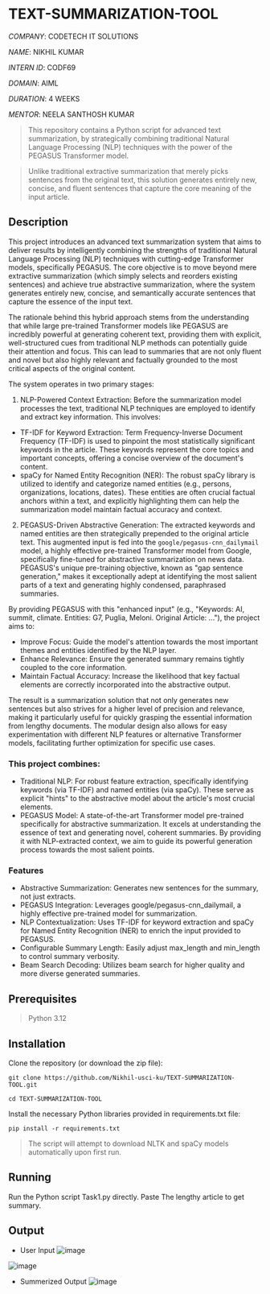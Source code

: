 # TEXT-SUMMARIZATION-TOOL

*COMPANY*: CODETECH IT SOLUTIONS

*NAME*: NIKHIL KUMAR

*INTERN ID*: CODF69

*DOMAIN*: AIML

*DURATION*: 4 WEEKS

*MENTOR*: NEELA SANTHOSH KUMAR

> This repository contains a Python script for advanced text summarization, by strategically combining traditional Natural Language Processing (NLP) techniques with the power of the PEGASUS Transformer model.

> Unlike traditional extractive summarization that merely picks sentences from the original text, this solution generates entirely new, concise, and fluent sentences that capture the core meaning of the input article.

## Description
This project introduces an advanced text summarization system that aims to deliver results by intelligently combining the strengths of traditional Natural Language Processing (NLP) techniques with cutting-edge Transformer models, specifically PEGASUS. The core objective is to move beyond mere extractive summarization (which simply selects and reorders existing sentences) and achieve true abstractive summarization, where the system generates entirely new, concise, and semantically accurate sentences that capture the essence of the input text.

The rationale behind this hybrid approach stems from the understanding that while large pre-trained Transformer models like PEGASUS are incredibly powerful at generating coherent text, providing them with explicit, well-structured cues from traditional NLP methods can potentially guide their attention and focus. This can lead to summaries that are not only fluent and novel but also highly relevant and factually grounded to the most critical aspects of the original content.

The system operates in two primary stages:

1. NLP-Powered Context Extraction: Before the summarization model processes the text, traditional NLP techniques are employed to identify and extract key information. This involves:

* TF-IDF for Keyword Extraction: Term Frequency-Inverse Document Frequency (TF-IDF) is used to pinpoint the most statistically significant keywords in the article. These keywords represent the core topics and important concepts, offering a concise overview of the document's content.
* spaCy for Named Entity Recognition (NER): The robust spaCy library is utilized to identify and categorize named entities (e.g., persons, organizations, locations, dates). These entities are often crucial factual anchors within a text, and explicitly highlighting them can help the summarization model maintain factual accuracy and context.

2. PEGASUS-Driven Abstractive Generation: The extracted keywords and named entities are then strategically prepended to the original article text. This augmented input is fed into the `google/pegasus-cnn_dailymail` model, a highly effective pre-trained Transformer model from Google, specifically fine-tuned for abstractive summarization on news data. PEGASUS's unique pre-training objective, known as "gap sentence generation," makes it exceptionally adept at identifying the most salient parts of a text and generating highly condensed, paraphrased summaries.


By providing PEGASUS with this "enhanced input" (e.g., "Keywords: AI, summit, climate. Entities: G7, Puglia, Meloni. Original Article: ..."), the project aims to:

* Improve Focus: Guide the model's attention towards the most important themes and entities identified by the NLP layer.
* Enhance Relevance: Ensure the generated summary remains tightly coupled to the core information.
* Maintain Factual Accuracy: Increase the likelihood that key factual elements are correctly incorporated into the abstractive output.

The result is a summarization solution that not only generates new sentences but also strives for a higher level of precision and relevance, making it particularly useful for quickly grasping the essential information from lengthy documents. The modular design also allows for easy experimentation with different NLP features or alternative Transformer models, facilitating further optimization for specific use cases.

### This project combines:
* Traditional NLP: For robust feature extraction, specifically identifying keywords (via TF-IDF) and named entities (via spaCy). These serve as explicit "hints" to the abstractive model about the article's most crucial elements.
* PEGASUS Model: A state-of-the-art Transformer model pre-trained specifically for abstractive summarization. It excels at understanding the essence of text and generating novel, coherent summaries. By providing it with NLP-extracted context, we aim to guide its powerful generation process towards the most salient points.

### Features
* Abstractive Summarization: Generates new sentences for the summary, not just extracts.
* PEGASUS Integration: Leverages google/pegasus-cnn_dailymail, a highly effective pre-trained model for summarization.
* NLP Contextualization: Uses TF-IDF for keyword extraction and spaCy for Named Entity Recognition (NER) to enrich the input provided to PEGASUS.
* Configurable Summary Length: Easily adjust max_length and min_length to control summary verbosity.
* Beam Search Decoding: Utilizes beam search for higher quality and more diverse generated summaries.

## Prerequisites
> Python 3.12

## Installation
Clone the repository (or download the zip file):

`git clone https://github.com/Nikhil-usci-ku/TEXT-SUMMARIZATION-TOOL.git`

`cd TEXT-SUMMARIZATION-TOOL`

Install the necessary Python libraries provided in requirements.txt file:

`pip install -r requirements.txt`

> The script will attempt to download NLTK and spaCy models automatically upon first run.

## Running
Run the Python script Task1.py directly. Paste The lengthy article to get summary.

## Output
* User Input
![image](https://github.com/user-attachments/assets/aadece15-6827-42ee-828d-2e4338c93d44)

![image](https://github.com/user-attachments/assets/0e6f7a85-65fa-4068-a2b9-cacb6aabb7e0)

* Summerized Output
![image](https://github.com/user-attachments/assets/df0213b5-51a3-4993-8043-e4be70275bb7)

